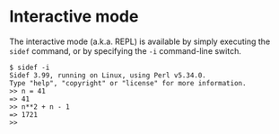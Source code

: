 # Interactive mode

The interactive mode (a.k.a. REPL) is available by simply executing the `sidef` command, or by specifying the `-i` command-line switch.

```shell
$ sidef -i
Sidef 3.99, running on Linux, using Perl v5.34.0.
Type "help", "copyright" or "license" for more information.
>> n = 41
=> 41
>> n**2 + n - 1
=> 1721
>>
```
